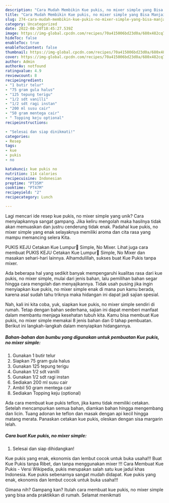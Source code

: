 ```yaml
---
description: "Cara Mudah Membikin Kue pukis, no mixer simple yang Bisa Manjain Lidah"
title: "Cara Mudah Membikin Kue pukis, no mixer simple yang Bisa Manjain Lidah"
slug: 274-cara-mudah-membikin-kue-pukis-no-mixer-simple-yang-bisa-manjain-lidah
category: Uncategorized
date: 2022-08-20T18:45:27.539Z
image: https://img-global.cpcdn.com/recipes/70a415006bd23d0a/680x482cq70/kue-pukis-no-mixer-simple-foto-resep-utama.jpg
hideToc: false
enableToc: true
enableTocContent: false
thumbnail: https://img-global.cpcdn.com/recipes/70a415006bd23d0a/680x482cq70/kue-pukis-no-mixer-simple-foto-resep-utama.jpg
cover: https://img-global.cpcdn.com/recipes/70a415006bd23d0a/680x482cq70/kue-pukis-no-mixer-simple-foto-resep-utama.jpg
author: Admin
authorAv: notfound
ratingvalue: 4.9
reviewcount: 8
recipeingredient:
- "1 butir telur"
- "75 gram gula halus"
- "125 tepung terigu"
- "1/2 sdt vanilli"
- "1/2 sdt ragi instan"
- "200 ml susu cair"
- "50 gram mentega cair"
- " Topping keju optional"
recipeinstructions:

- "Selesai dan siap dinikmati!"
categories:
- Resep
tags:
- kue
- pukis
- no

katakunci: kue pukis no 
nutrition: 114 calories
recipecuisine: Indonesian
preptime: "PT35M"
cooktime: "PT47M"
recipeyield: "2"
recipecategory: Lunch

---
```





Lagi mencari ide resep kue pukis, no mixer simple yang unik? Cara menyiapkannya sangat gampang. Jika keliru mengolah maka hasilnya tidak akan memuaskan dan justru cenderung tidak enak. Padahal kue pukis, no mixer simple yang enak selayaknya memiliki aroma dan cita rasa yang mampu memancing selera Kita.





PUKIS KEJU Cetakan Kue Lumpur🍃 Simple, No Mixer. Lihat juga cara membuat PUKIS KEJU Cetakan Kue Lumpur🍃 Simple, No Mixer dan masakan sehari-hari lainnya. Alhamdulillah, sukses buat Kue Pukis tanpa mixer.

Ada beberapa hal yang sedikit banyak mempengaruhi kualitas rasa dari kue pukis, no mixer simple, mulai dari jenis bahan, lalu pemilihan bahan segar hingga cara mengolah dan menyajikannya. Tidak usah pusing jika ingin menyiapkan kue pukis, no mixer simple enak di mana pun kamu berada, karena asal sudah tahu triknya maka hidangan ini dapat jadi sajian spesial.






Nah, kali ini kita coba, yuk, siapkan kue pukis, no mixer simple sendiri di rumah. Tetap dengan bahan sederhana, sajian ini dapat memberi manfaat dalam membantu menjaga kesehatan tubuh kita. Kamu bisa membuat Kue pukis, no mixer simple memakai 8 jenis bahan dan 0 tahap pembuatan. Berikut ini langkah-langkah dalam menyiapkan hidangannya.

<!--inarticleads1-->

##### Bahan-bahan dan bumbu yang digunakan untuk pembuatan Kue pukis, no mixer simple:

1. Gunakan 1 butir telur
1. Siapkan 75 gram gula halus
1. Gunakan 125 tepung terigu
1. Gunakan 1/2 sdt vanilli
1. Gunakan 1/2 sdt ragi instan
1. Sediakan 200 ml susu cair
1. Ambil 50 gram mentega cair
1. Sediakan  Topping keju (optional)


Ada cara membuat kue pukis teflon, jika kamu tidak memiliki cetakan. Setelah mencampurkan semua bahan, diamkan bahan hingga mengembang dan licin. Tuang adonan ke teflon dan masak dengan api kecil hingga matang merata. Panaskan cetakan kue pukis, oleskan dengan sisa margarin lelah. 

<!--inarticleads2-->

##### Cara buat Kue pukis, no mixer simple:


1. Selesai dan siap dihidangkan!

Kue pukis yang enak, ekonomis dan lembut cocok untuk buka usaha!!! Buat Kue Pukis tanpa Ribet, dan tanpa menggunakan mixer !!! Cara Membuat Kue Pukis - Versi Wikipedia, pukis merupakan salah satu kue jadul khas Indonesia. Kue pukis sebenarnya sangat mudah didapat. Kue pukis yang enak, ekonomis dan lembut cocok untuk buka usaha!!! 

Gimana nih? Gampang kan? Itulah cara membuat kue pukis, no mixer simple yang bisa anda praktikkan di rumah. Selamat menikmati
